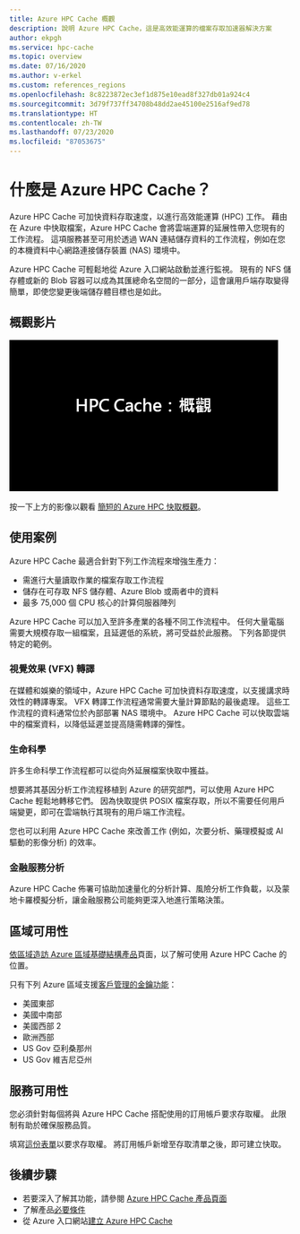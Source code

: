 ```yaml
---
title: Azure HPC Cache 概觀
description: 說明 Azure HPC Cache，這是高效能運算的檔案存取加速器解決方案
author: ekpgh
ms.service: hpc-cache
ms.topic: overview
ms.date: 07/16/2020
ms.author: v-erkel
ms.custom: references_regions
ms.openlocfilehash: 8c8223872ec3ef1d875e10ead8f327db01a924c4
ms.sourcegitcommit: 3d79f737ff34708b48dd2ae45100e2516af9ed78
ms.translationtype: HT
ms.contentlocale: zh-TW
ms.lasthandoff: 07/23/2020
ms.locfileid: "87053675"
---
```

# <a name="what-is-azure-hpc-cache"></a>什麼是 Azure HPC Cache？

Azure HPC Cache 可加快資料存取速度，以進行高效能運算 (HPC) 工作。 藉由在 Azure 中快取檔案，Azure HPC Cache 會將雲端運算的延展性帶入您現有的工作流程。 這項服務甚至可用於透過 WAN 連結儲存資料的工作流程，例如在您的本機資料中心網路連接儲存裝置 (NAS) 環境中。

Azure HPC Cache 可輕鬆地從 Azure 入口網站啟動並進行監視。 現有的 NFS 儲存體或新的 Blob 容器可以成為其匯總命名空間的一部分，這會讓用戶端存取變得簡單，即使您變更後端儲存體目標也是如此。

## <a name="overview-video"></a>概觀影片

[![影片縮圖：Azure HPC 快取概觀 - 按一下以造訪影片頁面](media/video-1-overview.png)](https://azure.microsoft.com/resources/videos/hpc-cache-overview/)

按一下上方的影像以觀看 [簡短的 Azure HPC 快取概觀](https://azure.microsoft.com/resources/videos/hpc-cache-overview/)。

## <a name="use-cases"></a>使用案例

Azure HPC Cache 最適合針對下列工作流程來增強生產力：

* 需進行大量讀取作業的檔案存取工作流程
* 儲存在可存取 NFS 儲存體、Azure Blob 或兩者中的資料
* 最多 75,000 個 CPU 核心的計算伺服器陣列

Azure HPC Cache 可以加入至許多產業的各種不同工作流程中。 任何大量電腦需要大規模存取一組檔案，且延遲低的系統，將可受益於此服務。 下列各節提供特定的範例。

### <a name="visual-effects-vfx-rendering"></a>視覺效果 (VFX) 轉譯

在媒體和娛樂的領域中，Azure HPC Cache 可加快資料存取速度，以支援講求時效性的轉譯專案。 VFX 轉譯工作流程通常需要大量計算節點的最後處理。 這些工作流程的資料通常位於內部部署 NAS 環境中。 Azure HPC Cache 可以快取雲端中的檔案資料，以降低延遲並提高隨需轉譯的彈性。

### <a name="life-sciences"></a>生命科學

許多生命科學工作流程都可以從向外延展檔案快取中獲益。

想要將其基因分析工作流程移植到 Azure 的研究部門，可以使用 Azure HPC Cache 輕鬆地轉移它們。 因為快取提供 POSIX 檔案存取，所以不需要任何用戶端變更，即可在雲端執行其現有的用戶端工作流程。

您也可以利用 Azure HPC Cache 來改善工作 (例如，次要分析、藥理模擬或 AI 驅動的影像分析) 的效率。

### <a name="financial-services-analytics"></a>金融服務分析

Azure HPC Cache 佈署可協助加速量化的分析計算、風險分析工作負載，以及蒙地卡羅模擬分析，讓金融服務公司能夠更深入地進行策略決策。

## <a name="region-availability"></a>區域可用性

[依區域造訪 Azure 區域基礎結構產品](https://azure.microsoft.com/global-infrastructure/services/?products=hpc-cache)頁面，以了解可使用 Azure HPC Cache 的位置。

只有下列 Azure 區域支援[客戶管理的金鑰功能](customer-keys.md)：

* 美國東部
* 美國中南部
* 美國西部 2
* 歐洲西部
* US Gov 亞利桑那州
* US Gov 維吉尼亞州

## <a name="service-availability"></a>服務可用性

您必須針對每個將與 Azure HPC Cache 搭配使用的訂用帳戶要求存取權。 此限制有助於確保服務品質。

填寫[這份表單](https://aka.ms/onboard-hpc-cache)以要求存取權。 將訂用帳戶新增至存取清單之後，即可建立快取。

## <a name="next-steps"></a>後續步驟

* 若要深入了解其功能，請參閱 [Azure HPC Cache 產品頁面](https://azure.microsoft.com/services/hpc-cache)
* 了解產品[必要條件](hpc-cache-prerequisites.md)
* 從 Azure 入口網站[建立 Azure HPC Cache](hpc-cache-create.md)
